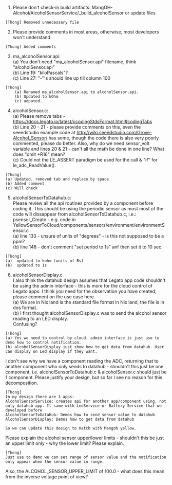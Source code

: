 1. Please don't check-in build artifacts: MangOH-Alcohol/AlcoholSensorService/_build_alcoholSensor or update files  		  
```
[Thong] Removed unnecessary file
```

2. Please provide comments in most areas, otherwise, most developers won't understand.  
```
[Thong] Added comments 
```

3. ma_alcoholSensor.api:  
	(a) You don't need "ma_alcoholSensor.api" filename, think "alcoholSensor.api"  
	(b) Line 19: "kiloPascals"?  
	(c) Line 27: "-"'s should line up till column 100  

```
[Thong]
	(a) Renamed ma_alcoholSensor.api to alcoholSensor.api.  
	(b) Updated to kOhm  
	(c) udpated.
```
4. alcoholSensor.c:  
	(a) Please remove tabs - https://docs.legato.io/latest/ccodingStdsFormat.html#codingTabs  
	(b) Line 20 - 21 - please provide comments on this, even the seeedstudio example code at http://wiki.seeedstudio.com/Grove-Alcohol_Sensor/ has some, though the code there is also very poorly commented, please do better. Also, why do we need sensor_volt variable and lines 20 & 21 - can't all the math be done in one line? What does "omit *R16" mean?  
	(c) Could not the LE_ASSERT paradigm be used for the call & "if" for le_adc_ReadValue().  
```
[Thong]  
(a) Updated. removed tab and replace by space  
(b) Added comment  
(c) Will check
```

5. alcoholSensorToDatahub.c:  
Please review all the api routines provided by a component before coding it. This should be using the periodic sensor as most most of the code will dissappear from alcoholSensorToDatahub.c, i.e.: psensor_Create - e.g. code in YellowSensorToCloud/components/sensors/environment/environmentSensor.c  
      (a) line 133 - unsure of units of "degrees" - is this not supposed to be a ppm?  
      (b) line 148 - don't comment "set period to 1s" anf then set it to 10 sec.  
      
```
[Thong]  
(a)  updated to kohm (units of Rs)
(b)  updated to 1s
```
	
6. alcoholSensorDisplay.c  
I also think the datahub design assumes that Legato app code shouldn't be using the admin interface - this is more for the cloud control of Legato apps. I think you need for the observation you have created, please comment on the use case here.  
    	(a) We are in Nix land <CR><NL> is the standard file format in Nix land, the file is in dos format.  
    	(b) I first thought alcoholSensorDisplay.c was to send the alcohol sensor reading to an LED display.  
        Confusing?  
	
```
[Thong]  
(a) Yes we need to control by cloud. admin interface is just use to demo how to control notification.  
(b) alcoholSensorDisplay just show how to get data from datahub. User can display on Led display if they want. 
```
I don't see why we have a component reading the ADC, returning that to another component
who only sends to datahub - shouldn't this just be one component, i.e.
alcoholSensorToDatahub.c & alcoholSensor.c should just be 1 component. 
Please justify your design, but so far I see no reason for this decomposition.  

```
[Thong]  
In my design there are 3 apps:  
AlcoholSensorService: creates api for another app/component using. not only datahub app. It same with LedService or Battery Service that we developed before  
AlcoholSensorToDatahub: Demos how to send sensor value to datahub  
AlcoholSensorDisplay: Demos how to get data from datahub  

So we can update this design to match with Mangoh yellow.  
```

Please explain the alcohol sensor upper/lower limits - shouldn't this be just an upper
limit only - why the lower limit? Please explain.  

```
[Thong]  
Just use to demo we can set range of sensor value and the notification only appear when the sensor value in range.  
```
Also, the ALCOHOL_SENSOR_UPPER_LIMIT of 100.0 - what does this mean from the inverse voltage
point of view?  
